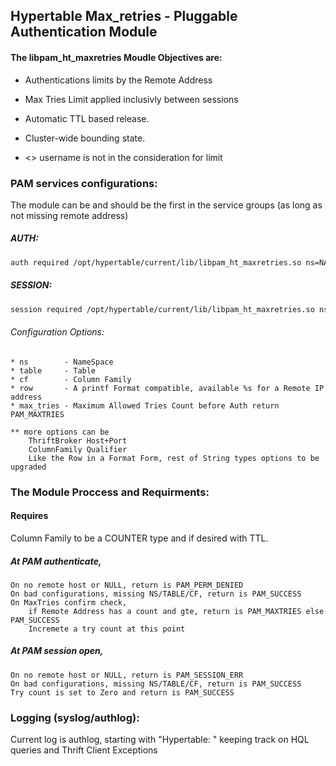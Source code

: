 


## Hypertable Max_retries - Pluggable Authentication Module

#### The libpam_ht_maxretries Moudle Objectives are:
  * Authentications limits by the Remote Address
  * Max Tries Limit applied inclusivly between sessions
  * Automatic TTL based release. 
  * Cluster-wide bounding state.

  *  <>  username is not in the consideration for limit


### PAM services configurations:
The module can be and should be the first in the service groups (as long as not missing remote address)

#####  AUTH:
```bash
auth required /opt/hypertable/current/lib/libpam_ht_maxretries.so ns=NAMESPACE table=TABLE cf=COLUMN_FAMILY row=ROW_FORMAT(%s) max_tries=10
```

#####  SESSION:
```bash
session required /opt/hypertable/current/lib/libpam_ht_maxretries.so ns=NAMESPACE table=TABLE cf=COLUMN_FAMILY row=ROW_FORMAT(%s) 
```

######  Configuration Options:

    * ns        - NameSpace
    * table     - Table
    * cf        - Column Family
    * row       - A printf Format compatible, available %s for a Remote IP address  
    * max_tries - Maximum Allowed Tries Count before Auth return PAM_MAXTRIES

    ** more options can be 
        ThriftBroker Host+Port
        ColumnFamily Qualifier 
        Like the Row in a Format Form, rest of String types options to be upgraded


### The Module Proccess and Requirments:

  #### Requires
  Column Family to be a COUNTER type and if desired with TTL.
  

  ##### At PAM authenticate, 
    On no remote host or NULL, return is PAM_PERM_DENIED
    On bad configurations, missing NS/TABLE/CF, return is PAM_SUCCESS
    On MaxTries confirm check, 
        if Remote Address has a count and gte, return is PAM_MAXTRIES else PAM_SUCCESS
        Incremete a try count at this point 
  

  ##### At PAM session open, 
    On no remote host or NULL, return is PAM_SESSION_ERR
    On bad configurations, missing NS/TABLE/CF, return is PAM_SUCCESS
    Try count is set to Zero and return is PAM_SUCCESS
     

### Logging (syslog/authlog):

  Current log is authlog, starting with "Hypertable: "
      keeping track on HQL queries and Thrift Client Exceptions


